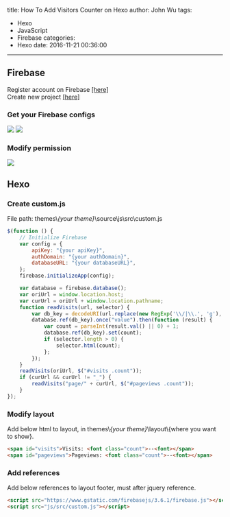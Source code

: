 title: How To Add Visitors Counter on Hexo
author: John Wu
tags:
  - Hexo
  - JavaScript
  - Firebase
categories:
  - Hexo
date: 2016-11-21 00:36:00
---
## Firebase
Register account on Firebase [[here]](https://firebase.google.com/)  
Create new project [[here]](https://console.firebase.google.com/)

<!-- more -->

### Get your Firebase configs
![](/images/pasted-2.png)
![](/images/pasted-3.png)

### Modify permission
![](/images/pasted-4.png)

## Hexo
### Create custom.js
File path: themes\\*{your theme}*\\source\\js\src\custom.js
```javascript
$(function () {
    // Initialize Firebase
    var config = {
        apiKey: "{your apiKey}",
        authDomain: "{your authDomain}",
        databaseURL: "{your databaseURL}",
    };
    firebase.initializeApp(config);

    var database = firebase.database();
    var oriUrl = window.location.host;
    var curUrl = oriUrl + window.location.pathname;
    function readVisits(url, selector) {
		var db_key = decodeURI(url.replace(new RegExp('\\/|\\.', 'g'), "_"));
        database.ref(db_key).once("value").then(function (result) {
            var count = parseInt(result.val() || 0) + 1;
            database.ref(db_key).set(count);
            if (selector.length > 0) {
                selector.html(count);
            };
        });
    }
    readVisits(oriUrl, $("#visits .count"));
    if (curUrl && curUrl != "_") {
        readVisits("page/" + curUrl, $("#pageviews .count"));
    }
});
```
### Modify layout
Add below html to layout, in themes\\*{your theme}*\\layout\\{where you want to show}.
```html
<span id="visits">Visits: <font class="count">--<font></span>
<span id="pageviews">Pageviews: <font class="count">--<font></span>
```

### Add references
Add below references to layout footer, must after jquery reference.
```html
<script src="https://www.gstatic.com/firebasejs/3.6.1/firebase.js"></script>
<script src="js/src/custom.js"></script>
```